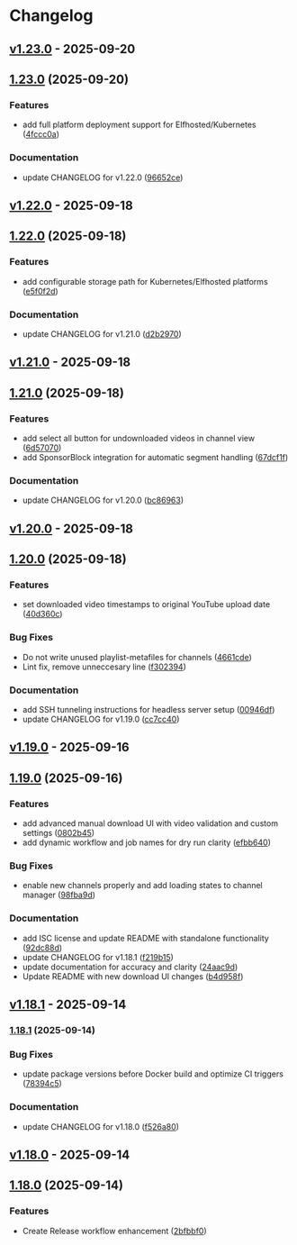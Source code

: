 # Changelog

## [v1.23.0](https://github.com/DialmasterOrg/Youtarr/releases/tag/v1.23.0) - 2025-09-20

## [1.23.0](https://github.com/DialmasterOrg/Youtarr/compare/vv1.22.0...v1.23.0) (2025-09-20)


### Features

* add full platform deployment support for Elfhosted/Kubernetes ([4fccc0a](https://github.com/DialmasterOrg/Youtarr/commit/4fccc0afad1bff33e2b5f5341048c0f4623d0d82))


### Documentation

* update CHANGELOG for v1.22.0 ([96652ce](https://github.com/DialmasterOrg/Youtarr/commit/96652ce73f58283430c7232f8ffbc0e973007107))





## [v1.22.0](https://github.com/DialmasterOrg/Youtarr/releases/tag/v1.22.0) - 2025-09-18

## [1.22.0](https://github.com/DialmasterOrg/Youtarr/compare/vv1.21.0...v1.22.0) (2025-09-18)


### Features

* add configurable storage path for Kubernetes/Elfhosted platforms ([e5f0f2d](https://github.com/DialmasterOrg/Youtarr/commit/e5f0f2dd74626dcf0a3768a7cbabd3ce41c629e4))


### Documentation

* update CHANGELOG for v1.21.0 ([d2b2970](https://github.com/DialmasterOrg/Youtarr/commit/d2b2970b212ab1c4df367e9e4492ad8b6ec3982c))





## [v1.21.0](https://github.com/DialmasterOrg/Youtarr/releases/tag/v1.21.0) - 2025-09-18

## [1.21.0](https://github.com/DialmasterOrg/Youtarr/compare/vv1.20.0...v1.21.0) (2025-09-18)


### Features

* add select all button for undownloaded videos in channel view ([6d57070](https://github.com/DialmasterOrg/Youtarr/commit/6d57070f85029e7254bc2ba27dc6dbba8ddf20be))
* add SponsorBlock integration for automatic segment handling ([67dcf1f](https://github.com/DialmasterOrg/Youtarr/commit/67dcf1f5b17c84cc6b04b5b404ffbabcbdf9a4ab))


### Documentation

* update CHANGELOG for v1.20.0 ([bc86963](https://github.com/DialmasterOrg/Youtarr/commit/bc869638948c7ecdf5c3754badf96eb9a1961076))





## [v1.20.0](https://github.com/DialmasterOrg/Youtarr/releases/tag/v1.20.0) - 2025-09-18

## [1.20.0](https://github.com/DialmasterOrg/Youtarr/compare/vv1.19.0...v1.20.0) (2025-09-18)


### Features

* set downloaded video timestamps to original YouTube upload date ([40d360c](https://github.com/DialmasterOrg/Youtarr/commit/40d360c491bd17321984d4a34f4cea6109d6f05b))


### Bug Fixes

* Do not write unused playlist-metafiles for channels ([4661cde](https://github.com/DialmasterOrg/Youtarr/commit/4661cde1bb10351316ad59abe1d5b23a7e182fd9))
* Lint fix, remove unneccesary line ([f302394](https://github.com/DialmasterOrg/Youtarr/commit/f3023947c48e28fa7e34213ec33936f5e56110dd))


### Documentation

* add SSH tunneling instructions for headless server setup ([00946df](https://github.com/DialmasterOrg/Youtarr/commit/00946dfa5c0607adf050293fb78dcda9055b2925))
* update CHANGELOG for v1.19.0 ([cc7cc40](https://github.com/DialmasterOrg/Youtarr/commit/cc7cc405993e1c4c6830893a125b18764b72b2a1))





## [v1.19.0](https://github.com/DialmasterOrg/Youtarr/releases/tag/v1.19.0) - 2025-09-16

## [1.19.0](https://github.com/DialmasterOrg/Youtarr/compare/vv1.18.1...v1.19.0) (2025-09-16)


### Features

* add advanced manual download UI with video validation and custom settings ([0802b45](https://github.com/DialmasterOrg/Youtarr/commit/0802b45e86426f4a068c88642cd3f4dd5942dbd5))
* add dynamic workflow and job names for dry run clarity ([efbb640](https://github.com/DialmasterOrg/Youtarr/commit/efbb640237d894b86103a4966883881e5133c3c9))


### Bug Fixes

* enable new channels properly and add loading states to channel manager ([98fba9d](https://github.com/DialmasterOrg/Youtarr/commit/98fba9d5b83ce54a05589e94c2e7ba71c67da5a2))


### Documentation

* add ISC license and update README with standalone functionality ([92dc88d](https://github.com/DialmasterOrg/Youtarr/commit/92dc88d8944d1f7ceafa4dcd535858fc31b9d24d))
* update CHANGELOG for v1.18.1 ([f219b15](https://github.com/DialmasterOrg/Youtarr/commit/f219b15796a10c6acec79fe75304698dc949de2e))
* update documentation for accuracy and clarity ([24aac9d](https://github.com/DialmasterOrg/Youtarr/commit/24aac9d7b076ffdbab39dd9370dea93488304712))
* Update README with new download UI changes ([b4d958f](https://github.com/DialmasterOrg/Youtarr/commit/b4d958f114329b57f2e0b4dc00497703f489b79d))





## [v1.18.1](https://github.com/DialmasterOrg/Youtarr/releases/tag/v1.18.1) - 2025-09-14

### [1.18.1](https://github.com/DialmasterOrg/Youtarr/compare/vv1.18.0...v1.18.1) (2025-09-14)


### Bug Fixes

* update package versions before Docker build and optimize CI triggers ([78394c5](https://github.com/DialmasterOrg/Youtarr/commit/78394c5dc9b0ed2ec34c9bbe0f06235b3a393760))


### Documentation

* update CHANGELOG for v1.18.0 ([f526a80](https://github.com/DialmasterOrg/Youtarr/commit/f526a80e07675506d29e69b14cea6e7810337517))





## [v1.18.0](https://github.com/DialmasterOrg/Youtarr/releases/tag/v1.18.0) - 2025-09-14

## [1.18.0](https://github.com/DialmasterOrg/Youtarr/compare/v1.17.31...v1.18.0) (2025-09-14)


### Features

* Create Release workflow enhancement ([2bfbbf0](https://github.com/DialmasterOrg/Youtarr/commit/2bfbbf07df623abc4b3c8783161b4511ebea7a2a))




 
           
